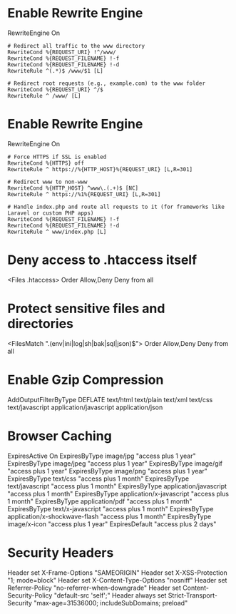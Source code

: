 # Enable Rewrite Engine

<IfModule mod_rewrite.c>
    RewriteEngine On

    # Redirect all traffic to the www directory
    RewriteCond %{REQUEST_URI} !^/www/
    RewriteCond %{REQUEST_FILENAME} !-f
    RewriteCond %{REQUEST_FILENAME} !-d
    RewriteRule ^(.*)$ /www/$1 [L]

    # Redirect root requests (e.g., example.com) to the www folder
    RewriteCond %{REQUEST_URI} ^/$
    RewriteRule ^ /www/ [L]

</IfModule>

# Enable Rewrite Engine

<IfModule mod_rewrite.c>
    RewriteEngine On

    # Force HTTPS if SSL is enabled
    RewriteCond %{HTTPS} off
    RewriteRule ^ https://%{HTTP_HOST}%{REQUEST_URI} [L,R=301]

    # Redirect www to non-www
    RewriteCond %{HTTP_HOST} ^www\.(.+)$ [NC]
    RewriteRule ^ https://%1%{REQUEST_URI} [L,R=301]

    # Handle index.php and route all requests to it (for frameworks like Laravel or custom PHP apps)
    RewriteCond %{REQUEST_FILENAME} !-f
    RewriteCond %{REQUEST_FILENAME} !-d
    RewriteRule ^ www/index.php [L]

</IfModule>

# Deny access to .htaccess itself

<Files .htaccess>
Order Allow,Deny
Deny from all
</Files>

# Protect sensitive files and directories

<FilesMatch "\.(env|ini|log|sh|bak|sql|json)$">
Order Allow,Deny
Deny from all
</FilesMatch>

# Enable Gzip Compression

<IfModule mod_deflate.c>
    AddOutputFilterByType DEFLATE text/html text/plain text/xml text/css text/javascript application/javascript application/json
</IfModule>

# Browser Caching

<IfModule mod_expires.c>
    ExpiresActive On
    ExpiresByType image/jpg "access plus 1 year"
    ExpiresByType image/jpeg "access plus 1 year"
    ExpiresByType image/gif "access plus 1 year"
    ExpiresByType image/png "access plus 1 year"
    ExpiresByType text/css "access plus 1 month"
    ExpiresByType text/javascript "access plus 1 month"
    ExpiresByType application/javascript "access plus 1 month"
    ExpiresByType application/x-javascript "access plus 1 month"
    ExpiresByType application/pdf "access plus 1 month"
    ExpiresByType text/x-javascript "access plus 1 month"
    ExpiresByType application/x-shockwave-flash "access plus 1 month"
    ExpiresByType image/x-icon "access plus 1 year"
    ExpiresDefault "access plus 2 days"
</IfModule>

# Security Headers

<IfModule mod_headers.c>
    Header set X-Frame-Options "SAMEORIGIN"
    Header set X-XSS-Protection "1; mode=block"
    Header set X-Content-Type-Options "nosniff"
    Header set Referrer-Policy "no-referrer-when-downgrade"
    Header set Content-Security-Policy "default-src 'self';"
    Header always set Strict-Transport-Security "max-age=31536000; includeSubDomains; preload"
</IfModule>
